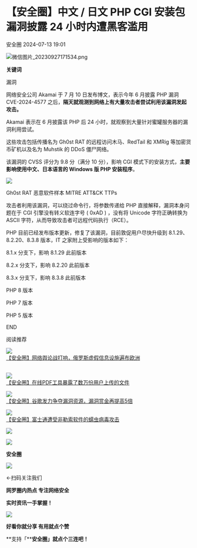 #  【安全圈】中文 / 日文 PHP CGI 安装包漏洞披露 24 小时内遭黑客滥用   
 安全圈   2024-07-13 19:01  
  
![](https://mmbiz.qpic.cn/sz_mmbiz_png/aBHpjnrGylgOvEXHviaXu1fO2nLov9bZ055v7s8F6w1DD1I0bx2h3zaOx0Mibd5CngBwwj2nTeEbupw7xpBsx27Q/640?wx_fmt=png&from=appmsg "微信图片_20230927171534.png")  
  
  
**关键词**  
  
  
  
漏洞  
  
  
网络安全公司 Akamai 于 7 月 10 日发布博文，表示今年 6 月披露 PHP 漏洞 CVE-2024-4577 之后，**隔天就观测到网络上有大量攻击者尝试利用该漏洞发起攻击。**  
  
Akamai 表示在 6 月披露该 PHP 后 24 小时，就观察到大量针对蜜罐服务器的漏洞利用尝试。  
  
这些攻击包括传播名为 Gh0st RAT 的远程访问木马、RedTail 和 XMRig 等加密货币矿机以及名为 Muhstik 的 DDoS 僵尸网络。  
  
该漏洞的 CVSS 评分为 9.8 分（满分 10 分），影响 CGI 模式下的安装方式，**主要影响使用中文、日本语言的 Windows 版 PHP 安装程序**。  
  
![](https://mmbiz.qpic.cn/sz_mmbiz_jpg/aBHpjnrGylhtc9Ez4OQAr6O8TXBb1P61TpkJ9IBRoxqBuUqVJzcH40opcY5iayicBPTibb0wOiax3pv1y5rLIP8EDQ/640?wx_fmt=jpeg&from=appmsg "")  
  
Gh0st RAT 恶意软件样本 MITRE ATT&CK TTPs  
  
攻击者利用该漏洞，可以绕过命令行，将参数传递给 PHP 直接解释，漏洞本身问题在于 CGI 引擎没有转义软连字号 ( 0xAD ) ，没有将 Unicode 字符正确转换为 ASCII 字符，从而导致攻击者可远程代码执行（RCE）。  
  
PHP 目前已经发布版本更新，修复了该漏洞，目前敦促用户尽快升级到 8.1.29、8.2.20、8.3.8 版本，IT 之家附上受影响的版本如下：  
  
8.1.x 分支下，影响 8.1.29 此前版本  
  
8.2.x 分支下，影响 8.2.20 此前版本  
  
8.3.x 分支下，影响 8.3.8 此前版本  
  
PHP 8 版本  
  
PHP 7 版本  
  
PHP 5 版本  
  
END  
  
  
阅读推荐  
  
  
![](https://mmbiz.qpic.cn/sz_mmbiz_jpg/aBHpjnrGyljqu0XfvUvsKk4q5bN5gSSbkryossYYj148s0M5ZK61X0GsCaB5ald7P5wq9uRNjIZLnbtibu0KibNA/640?wx_fmt=jpeg "")  
[【安全圈】网络舆论战打响，俄罗斯虚假信息设施遍布欧洲](http://mp.weixin.qq.com/s?__biz=MzIzMzE4NDU1OQ==&mid=2652062747&idx=1&sn=0752adb663f14a979fff14376d3633d7&chksm=f36e685bc419e14d8b99a2c8570e02b514c3767345df7b9bc44b1c85463caeeac04d4c8c9f8a&scene=21#wechat_redirect)  
     
  
  
![](https://mmbiz.qpic.cn/sz_mmbiz_jpg/aBHpjnrGyljqu0XfvUvsKk4q5bN5gSSbrlYGDby1LetViaiaMkCEnicQW9qzNlsicA0XqH5geN3jsA5R1ypGRIUo1Q/640?wx_fmt=jpeg "")  
[【安全圈】在线PDF工具暴露了数万份用户上传的文件](http://mp.weixin.qq.com/s?__biz=MzIzMzE4NDU1OQ==&mid=2652062747&idx=2&sn=4e89e5478e96a7d2f8ff761b514bface&chksm=f36e685bc419e14d1000d9fbbc670d7314e12320c94ce1094f3a8d79d648c78fef551f356a45&scene=21#wechat_redirect)  
  
  
  
![](https://mmbiz.qpic.cn/sz_mmbiz_jpg/aBHpjnrGyljqu0XfvUvsKk4q5bN5gSSb6Olic9F99xqf1ibN6urUMiaHiaaJHDf0wpgLWwLibkGvaMUicFn3A5B7FjgA/640?wx_fmt=jpeg "")  
[【安全圈】谷歌发力争夺漏洞资源，漏洞赏金再提高5倍](http://mp.weixin.qq.com/s?__biz=MzIzMzE4NDU1OQ==&mid=2652062747&idx=3&sn=ae5e5926e091aae0dab0734b1cf7101d&chksm=f36e685bc419e14d768fa9bc500a9857c94575572d048ff9c6bf974756a5d7b848315e991b37&scene=21#wechat_redirect)  
  
  
  
![](https://mmbiz.qpic.cn/sz_mmbiz_jpg/aBHpjnrGyljqu0XfvUvsKk4q5bN5gSSbMBIFTPDJ98aguwSkOoT5wgxSJXhB13wDOAiaIt5ZjkotjmWEibfEQ3KQ/640?wx_fmt=jpeg "")  
[【安全圈】富士通遭受非勒索软件的蠕虫病毒攻击](http://mp.weixin.qq.com/s?__biz=MzIzMzE4NDU1OQ==&mid=2652062747&idx=4&sn=76ad330d200254b23011957c7e5da32e&chksm=f36e685bc419e14d91c10b4eac374ca479215179fd93d027c6a37df69d4178a097e0e1ed278a&scene=21#wechat_redirect)  
  
  
  
  
  
  
![](https://mmbiz.qpic.cn/mmbiz_gif/aBHpjnrGylgeVsVlL5y1RPJfUdozNyCEft6M27yliapIdNjlcdMaZ4UR4XxnQprGlCg8NH2Hz5Oib5aPIOiaqUicDQ/640?wx_fmt=gif "")  
  
  
  
![](https://mmbiz.qpic.cn/mmbiz_png/aBHpjnrGylgeVsVlL5y1RPJfUdozNyCEDQIyPYpjfp0XDaaKjeaU6YdFae1iagIvFmFb4djeiahnUy2jBnxkMbaw/640?wx_fmt=png "")  
  
**安全圈**  
  
![](https://mmbiz.qpic.cn/mmbiz_gif/aBHpjnrGylgeVsVlL5y1RPJfUdozNyCEft6M27yliapIdNjlcdMaZ4UR4XxnQprGlCg8NH2Hz5Oib5aPIOiaqUicDQ/640?wx_fmt=gif "")  
  
  
←扫码关注我们  
  
**网罗圈内热点 专注网络安全**  
  
**实时资讯一手掌握！**  
  
  
![](https://mmbiz.qpic.cn/mmbiz_gif/aBHpjnrGylgeVsVlL5y1RPJfUdozNyCE3vpzhuku5s1qibibQjHnY68iciaIGB4zYw1Zbl05GQ3H4hadeLdBpQ9wEA/640?wx_fmt=gif "")  
  
**好看你就分享 有用就点个赞**  
  
**支持「****安全圈」就点个三连吧！**  
  
